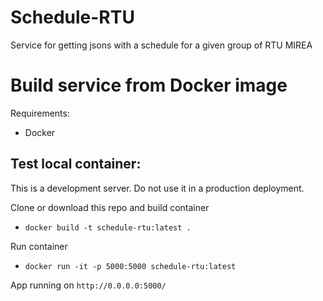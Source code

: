 # Schedule-RTU
Service for getting jsons with a schedule for a given group of RTU MIREA

# Build service from Docker image
Requirements:
* Docker

## Test local container:

This is a development server. Do not use it in a production deployment.

Clone or download this repo and build container 
* ```docker build -t schedule-rtu:latest .```

Run container
* ```docker run -it -p 5000:5000 schedule-rtu:latest```

App running on ```http://0.0.0.0:5000/ ```


